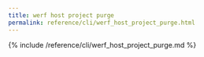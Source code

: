 ```yaml
---
title: werf host project purge
permalink: reference/cli/werf_host_project_purge.html
---
```


{% include /reference/cli/werf_host_project_purge.md %}
